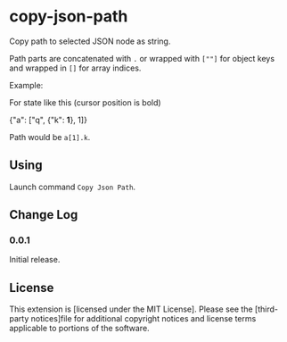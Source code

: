 # copy-json-path

Copy path to selected JSON node as string.

Path parts are concatenated with `.` or wrapped with `[""]` for object keys and wrapped in `[]` for array indices.

Example:

For state like this (cursor position is bold)

{"a": ["q", {"k": **1**}, 1]}

Path would be `a[1].k`.

## Using

Launch command `Copy Json Path`.

## Change Log

### 0.0.1

Initial release.

## License
This extension is [licensed under the MIT License]. Please see the [third-party notices]file for additional copyright notices and license terms applicable to portions of the software.